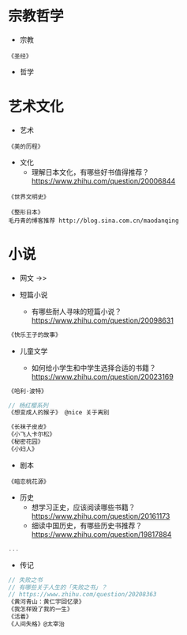 # 宗教哲学 

- 宗教

```
《圣经》
```

- 哲学


# 艺术文化

- 艺术

```
《美的历程》
```

- 文化
    - 理解日本文化，有哪些好书值得推荐？ https://www.zhihu.com/question/20006844

```
《世界文明史》

《整形日本》
毛丹青的博客推荐 http://blog.sina.com.cn/maodanqing
```

# 小说

- 网文 ->>

- 短篇小说

    - 有哪些耐人寻味的短篇小说？https://www.zhihu.com/question/20098631

```js
《快乐王子的故事》
```

- 儿童文学

    - 如何给小学生和中学生选择合适的书籍？https://www.zhihu.com/question/20023169

```js
《哈利·波特》

// 杨红樱系列 
《想变成人的猴子》 @nice 关于离别 

《长袜子皮皮》
《小飞人卡尔松》
《秘密花园》
《小妇人》
```    

- 剧本 

```
《暗恋桃花源》
```

- 历史
    - 想学习正史，应该阅读哪些书籍？ https://www.zhihu.com/question/20161173
    - 细读中国历史，有哪些历史书推荐？https://www.zhihu.com/question/19817884

```js
...
```

- 传记

```js
// 失败之书
// 有哪些关于人生的「失败之书」？ 
// https://www.zhihu.com/question/20208363
《黄河青山：黄仁宇回忆录》
《我怎样毁了我的一生》
《活着》
《人间失格》@太宰治
```